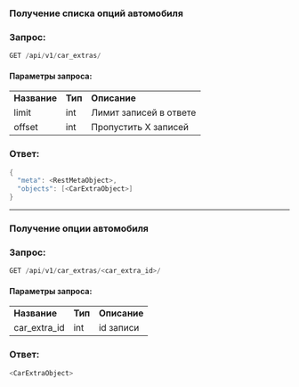 ### Получение списка опций автомобиля

### Запрос:

```java
GET /api/v1/car_extras/
```

#### Параметры запроса:

|     |     |     |
| --- | --- | --- |
| **Название** | **Тип** | **Описание** |
| limit | int | Лимит записей в ответе |
| offset | int | Пропустить Х записей |

### Ответ:

```java
{
  "meta": <RestMetaObject>,
  "objects": [<CarExtraObject>]
}
```

* * *

### Получение опции автомобиля

### Запрос:

```java
GET /api/v1/car_extras/<car_extra_id>/
```

#### Параметры запроса:

|     |     |     |
| --- | --- | --- |
| **Название** | **Тип** | **Описание** |
| car_extra_id | int | id записи |

### Ответ:

```java
<CarExtraObject>
```